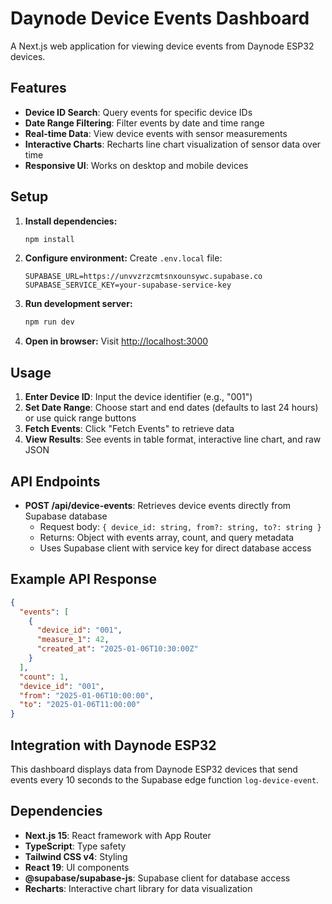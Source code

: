 # Daynode Device Events Dashboard

A Next.js web application for viewing device events from Daynode ESP32 devices.

## Features

- **Device ID Search**: Query events for specific device IDs
- **Date Range Filtering**: Filter events by date and time range
- **Real-time Data**: View device events with sensor measurements
- **Interactive Charts**: Recharts line chart visualization of sensor data over time
- **Responsive UI**: Works on desktop and mobile devices

## Setup

1. **Install dependencies:**

   ```bash
   npm install
   ```

2. **Configure environment:**
   Create `.env.local` file:

   ```
   SUPABASE_URL=https://unvvzrzcmtsnxounsywc.supabase.co
   SUPABASE_SERVICE_KEY=your-supabase-service-key
   ```

3. **Run development server:**

   ```bash
   npm run dev
   ```

4. **Open in browser:**
   Visit [http://localhost:3000](http://localhost:3000)

## Usage

1. **Enter Device ID**: Input the device identifier (e.g., "001")
2. **Set Date Range**: Choose start and end dates (defaults to last 24 hours) or use quick range buttons
3. **Fetch Events**: Click "Fetch Events" to retrieve data
4. **View Results**: See events in table format, interactive line chart, and raw JSON

## API Endpoints

- **POST /api/device-events**: Retrieves device events directly from Supabase database
  - Request body: `{ device_id: string, from?: string, to?: string }`
  - Returns: Object with events array, count, and query metadata
  - Uses Supabase client with service key for direct database access

## Example API Response

```json
{
  "events": [
    {
      "device_id": "001",
      "measure_1": 42,
      "created_at": "2025-01-06T10:30:00Z"
    }
  ],
  "count": 1,
  "device_id": "001",
  "from": "2025-01-06T10:00:00",
  "to": "2025-01-06T11:00:00"
}
```

## Integration with Daynode ESP32

This dashboard displays data from Daynode ESP32 devices that send events every 10 seconds to the Supabase edge function `log-device-event`.

## Dependencies

- **Next.js 15**: React framework with App Router
- **TypeScript**: Type safety
- **Tailwind CSS v4**: Styling
- **React 19**: UI components
- **@supabase/supabase-js**: Supabase client for database access
- **Recharts**: Interactive chart library for data visualization
